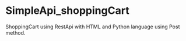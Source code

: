 # SimpleApi_shoppingCart
ShoppingCart using RestApi with HTML and Python language using Post method.
